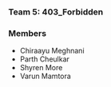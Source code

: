 ### Team 5: 403_Forbidden

### Members
- Chiraayu Meghnani
- Parth Cheulkar
- Shyren More
- Varun Mamtora
